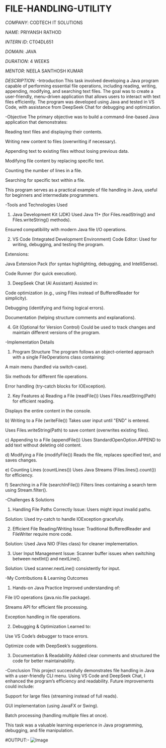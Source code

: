# FILE-HANDLING-UTILITY

*COMPANY*: CODTECH IT SOLUTIONS

*NAME*: PRIYANSH RATHOD

*INTERN ID*: CT04DL651

*DOMAIN*: JAVA

*DURATION*: 4 WEEKS

*MENTOR*:  NEELA SANTHOSH KUMAR 

*DESCRIPTION*:
-Introduction
This task involved developing a Java program capable of performing essential file operations, including reading, writing, appending, modifying, and searching text files. The goal was to create a user-friendly, menu-driven application that allows users to interact with text files efficiently. The program was developed using Java and tested in VS Code, with assistance from DeepSeek Chat for debugging and optimization.

-Objective
The primary objective was to build a command-line-based Java application that demonstrates:

Reading text files and displaying their contents.

Writing new content to files (overwriting if necessary).

Appending text to existing files without losing previous data.

Modifying file content by replacing specific text.

Counting the number of lines in a file.

Searching for specific text within a file.

This program serves as a practical example of file handling in Java, useful for beginners and intermediate programmers.

-Tools and Technologies Used
1. Java Development Kit (JDK)
Used Java 11+ (for Files.readString() and Files.writeString() methods).

Ensured compatibility with modern Java file I/O operations.

2. VS Code (Integrated Development Environment)
Code Editor: Used for writing, debugging, and testing the program.

Extensions:

Java Extension Pack (for syntax highlighting, debugging, and IntelliSense).

Code Runner (for quick execution).

3. DeepSeek Chat (AI Assistant)
Assisted in:

Code optimization (e.g., using Files instead of BufferedReader for simplicity).

Debugging (identifying and fixing logical errors).

Documentation (helping structure comments and explanations).

4. Git (Optional for Version Control)
Could be used to track changes and maintain different versions of the program.

-Implementation Details
1. Program Structure
The program follows an object-oriented approach with a single FileOperations class containing:

A main menu (handled via switch-case).

Six methods for different file operations.

Error handling (try-catch blocks for IOException).

2. Key Features
a) Reading a File (readFile())
Uses Files.readString(Path) for efficient reading.

Displays the entire content in the console.

b) Writing to a File (writeFile())
Takes user input until "END" is entered.

Uses Files.writeString(Path) to save content (overwrites existing files).

c) Appending to a File (appendFile())
Uses StandardOpenOption.APPEND to add text without deleting old content.

d) Modifying a File (modifyFile())
Reads the file, replaces specified text, and saves changes.

e) Counting Lines (countLines())
Uses Java Streams (Files.lines().count()) for efficiency.

f) Searching in a File (searchInFile())
Filters lines containing a search term using Stream.filter().

-Challenges & Solutions
1. Handling File Paths Correctly
Issue: Users might input invalid paths.

Solution: Used try-catch to handle IOException gracefully.

2. Efficient File Reading/Writing
Issue: Traditional BufferedReader and FileWriter require more code.

Solution: Used Java NIO (Files class) for cleaner implementation.

3. User Input Management
Issue: Scanner buffer issues when switching between nextInt() and nextLine().

Solution: Used scanner.nextLine() consistently for input.

-My Contributions & Learning Outcomes
1. Hands-on Java Practice
Improved understanding of:

File I/O operations (java.nio.file package).

Streams API for efficient file processing.

Exception handling in file operations.

2. Debugging & Optimization
Learned to:

Use VS Code’s debugger to trace errors.

Optimize code with DeepSeek’s suggestions.

3. Documentation & Readability
Added clear comments and structured the code for better maintainability.

-Conclusion
This project successfully demonstrates file handling in Java with a user-friendly CLI menu. Using VS Code and DeepSeek Chat, I enhanced the program’s efficiency and readability. Future improvements could include:

Support for large files (streaming instead of full reads).

GUI implementation (using JavaFX or Swing).

Batch processing (handling multiple files at once).

This task was a valuable learning experience in Java programming, debugging, and file manipulation.

#OUTPUT:-
![Image](https://github.com/user-attachments/assets/a721982b-d704-4c3d-87c1-ec2b7c600ec0)
